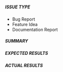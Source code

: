 <!---
Verify first that your issue/request is not already reported on GitHub.
Also test if the latest release, and master branch are affected too.
-->

##### ISSUE TYPE
<!--- Pick one below and delete the rest: -->
 - Bug Report
 - Feature Idea
 - Documentation Report

##### SUMMARY
<!--- Explain the problem briefly -->

##### EXPECTED RESULTS
<!--- What did you expect to happen? -->


##### ACTUAL RESULTS
<!--- What actually happened? Paste Screenshots if necessary -->
